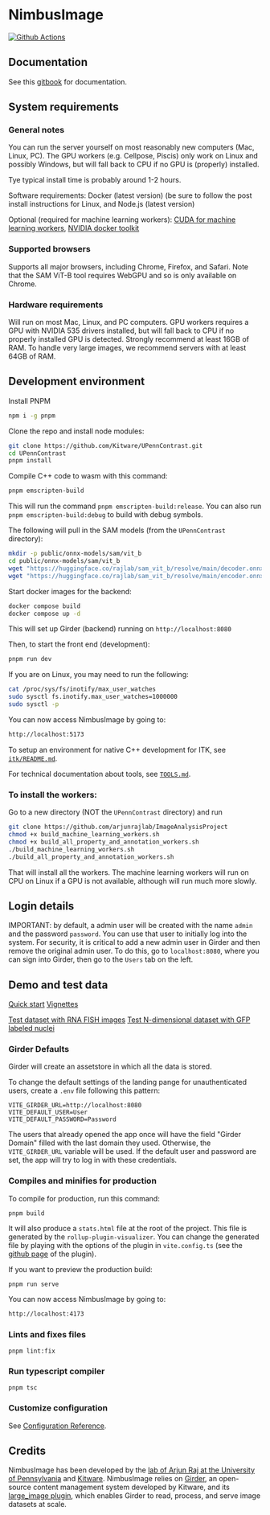 # NimbusImage

[![Github Actions][github-actions-image]][github-actions-url]

## Documentation

See this [gitbook](https://arjun-raj-lab.gitbook.io/nimbusimage) for documentation.

## System requirements

### General notes

You can run the server yourself on most reasonably new computers (Mac, Linux, PC). The GPU workers (e.g. Cellpose, Piscis) only work on Linux and possibly Windows, but will fall back to CPU if no GPU is (properly) installed.

Tye typical install time is probably around 1-2 hours.

Software requirements:
Docker (latest version) (be sure to follow the post install instructions for Linux, and 
Node.js (latest version)

Optional (required for machine learning workers):
[CUDA for machine learning workers](https://docs.nvidia.com/cuda/cuda-installation-guide-linux/index.html), 
[NVIDIA docker toolkit](https://docs.nvidia.com/datacenter/cloud-native/container-toolkit/latest/install-guide.html)

### Supported browsers
Supports all major browsers, including Chrome, Firefox, and Safari. Note that the SAM ViT-B tool requires WebGPU and so is only available on Chrome.

### Hardware requirements
Will run on most Mac, Linux, and PC computers. GPU workers requires a GPU with NVIDIA 535 drivers installed, but will fall back to CPU if no properly installed GPU is detected. Strongly recommend at least 16GB of RAM. To handle very large images, we recommend servers with at least 64GB of RAM.

## Development environment

Install PNPM
```sh
npm i -g pnpm
```

Clone the repo and install node modules:

```sh
git clone https://github.com/Kitware/UPennContrast.git
cd UPennContrast
pnpm install
```

Compile C++ code to wasm with this command:

```sh
pnpm emscripten-build
```

This will run the command `pnpm emscripten-build:release`.
You can also run `pnpm emscripten-build:debug` to build with debug symbols.

The following will pull in the SAM models (from the `UPennContrast` directory):
```sh
mkdir -p public/onnx-models/sam/vit_b
cd public/onnx-models/sam/vit_b
wget "https://huggingface.co/rajlab/sam_vit_b/resolve/main/decoder.onnx" -O decoder.onnx
wget "https://huggingface.co/rajlab/sam_vit_b/resolve/main/encoder.onnx" -O encoder.onnx
```

Start docker images for the backend:

```sh
docker compose build
docker compose up -d
```

This will set up Girder (backend) running on `http://localhost:8080`

Then, to start the front end (development):

```sh
pnpm run dev
```

If you are on Linux, you may need to run the following:

```sh
cat /proc/sys/fs/inotify/max_user_watches
sudo sysctl fs.inotify.max_user_watches=1000000
sudo sysctl -p
```

You can now access NimbusImage by going to:
```sh
http://localhost:5173
```

To setup an environment for native C++ development for ITK, see [`itk/README.md`](./itk/README.md).

For technical documentation about tools, see [`TOOLS.md`](./TOOLS.md).

### To install the workers:

Go to a new directory (NOT the `UPennContrast` directory) and run
```sh
git clone https://github.com/arjunrajlab/ImageAnalysisProject
chmod +x build_machine_learning_workers.sh
chmod +x build_all_property_and_annotation_workers.sh
./build_machine_learning_workers.sh
./build_all_property_and_annotation_workers.sh
```

That will install all the workers. The machine learning workers will run on CPU on Linux if a GPU is not available, although will run much more slowly.

## Login details

IMPORTANT: by default, a admin user will be created with the name `admin` and the password `password`. You can use that user to initially log into the system. For security, it is critical to add a new admin user in Girder and then remove the original admin user. To do this, go to ```localhost:8080```, where you can sign into Girder, then go to the `Users` tab on the left.

## Demo and test data

[Quick start](https://arjun-raj-lab.gitbook.io/nimbusimage/quick-start)
[Vignettes](https://arjun-raj-lab.gitbook.io/nimbusimage/vignettes)

[Test dataset with RNA FISH images](https://www.dropbox.com/scl/fi/hyg3bou153fnq6lye3zlb/DDX58_AXL_EGFR_well2.nd2?rlkey=lf00zmmkqv4hc7c6fy9qgqvfp&dl=0)
[Test N-dimensional dataset with GFP labeled nuclei](https://www.dropbox.com/scl/fi/rakjixk7ei3b31h41nso5/normmedia_8well_col2_livecellgfp.nd2?rlkey=vjqiftvcqlihl692b8xsr79rd&dl=0)

### Girder Defaults

Girder will create an assetstore in which all the data is stored.

To change the default settings of the landing pange for unauthenticated users, create a `.env` file following this pattern:
```
VITE_GIRDER_URL=http://localhost:8080
VITE_DEFAULT_USER=User
VITE_DEFAULT_PASSWORD=Password
```

The users that already opened the app once will have the field "Girder Domain" filled with the last domain they used. Otherwise, the `VITE_GIRDER_URL` variable will be used. If the default user and password are set, the app will try to log in with these credentials.

### Compiles and minifies for production

To compile for production, run this command:

```
pnpm build
```

It will also produce a `stats.html` file at the root of the project.
This file is generated by the `rollup-plugin-visualizer`.
You can change the generated file by playing with the options of the plugin in `vite.config.ts` (see the [github page](https://github.com/btd/rollup-plugin-visualizer?tab=readme-ov-file#options) of the plugin).

If you want to preview the production build:

```
pnpm run serve
```

You can now access NimbusImage by going to:
```sh
http://localhost:4173
```

### Lints and fixes files

```
pnpm lint:fix
```

### Run typescript compiler

```
pnpm tsc
```

### Customize configuration

See [Configuration Reference](https://cli.vuejs.org/config/).

[github-actions-image]: https://github.com/Kitware/UPennContrast/workflows/node/badge.svg
[github-actions-url]: https://github.com/Kitware/UPennContrast/actions

## Credits

NimbusImage has been developed by the [lab of Arjun Raj at the University of Pennsylvania](https://rajlab.seas.upenn.edu/) and [Kitware](https://www.kitware.com). NimbusImage relies on [Girder](https://girder.readthedocs.io/en/latest/), an open-source content management system developed by Kitware, and its [large_image plugin](https://girder.github.io/large_image/), which enables Girder to read, process, and serve image datasets at scale.
